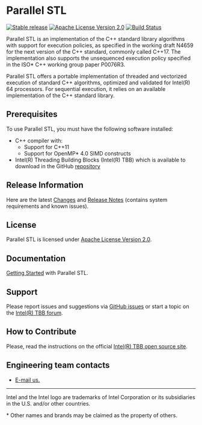 # Parallel STL 
[![Stable release](https://img.shields.io/badge/version-20180329-green.svg)](https://github.com/intel/parallelstl/releases/tag/20180329)
[![Apache License Version 2.0](https://img.shields.io/badge/license-Apache_2.0-green.svg)](LICENSE)
[![Build Status](https://travis-ci.org/AlexVeprev/parallelstl.svg?branch=add_travis)](https://travis-ci.org/AlexVeprev/parallelstl)

Parallel STL is an implementation of the C++ standard library algorithms with support for execution policies, 
as specified in the working draft N4659 for the next version of the C++ standard, commonly called C++17. 
The implementation also supports the unsequenced execution policy specified in the ISO* C++ working group paper P0076R3.

Parallel STL offers a portable implementation of threaded and vectorized execution of standard C++ algorithms, optimized and validated for Intel(R) 64 processors.
For sequential execution, it relies on an available implementation of the C++ standard library.

## Prerequisites
To use Parallel STL, you must have the following software installed:
* C++ compiler with:
  * Support for C++11
  * Support for OpenMP* 4.0 SIMD constructs
* Intel(R) Threading Building Blocks (Intel(R) TBB) which is available to download in the GitHub [repository](https://github.com/01org/tbb/)

## Release Information
Here are the latest [Changes](CHANGES) and [Release Notes](doc/Release_Notes.txt) (contains system requirements and known issues).

## License
Parallel STL is licensed under [Apache License Version 2.0](LICENSE).

## Documentation
[Getting Started](https://software.intel.com/en-us/get-started-with-pstl) with Parallel STL.

## Support
Please report issues and suggestions via
[GitHub issues](https://github.com/intel/parallelstl/issues) or start a topic on the
[Intel(R) TBB forum](http://software.intel.com/en-us/forums/intel-threading-building-blocks/).

## How to Contribute
Please, read the instructions on the official [Intel(R) TBB open source site](https://www.threadingbuildingblocks.org/submit-contribution).

## Engineering team contacts
* [E-mail us.](mailto:inteltbbdevelopers@intel.com)

------------------------------------------------------------------------
Intel and the Intel logo are trademarks of Intel Corporation or its subsidiaries in the U.S. and/or other countries.

\* Other names and brands may be claimed as the property of others.
